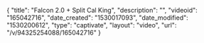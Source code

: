 {
    "title": "Falcon 2.0 + Split Cal King",
    "description": "",
    "videoid": "165042716",
    "date_created": "1530017093",
    "date_modified": "1530200612",
    "type": "captivate",
    "layout": "video",
    "url": "\/v\/94325254088\/165042716"
}
